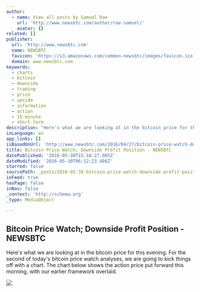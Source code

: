 ```yaml
---
author:
  - name: View all posts by Samuel Rae
    url: 'http://www.newsbtc.com/author/rae-samuel/'
    avatar: {}
related: []
publisher:
  url: 'http://www.newsbtc.com'
  name: NEWSBTC
  favicon: 'https://s3.amazonaws.com/common-newsbtc/images/favicon.ico'
  domain: www.newsbtc.com
keywords:
  - charts
  - bitcoin
  - downside
  - trading
  - price
  - upside
  - information
  - action
  - 15-minute
  - short-term
description: "Here's what we are looking at in the bitcoin price for this evening. For the second of today's bitcoin price watch analyses, we are going to kick things off with a chart. The chart below shows the action price put forward this morning, with our earlier framework overlaid."
inLanguage: en
app_links: []
isBasedOnUrl: 'http://www.newsbtc.com/2016/04/27/bitcoin-price-watch-downside-profit-position/'
title: Bitcoin Price Watch; Downside Profit Position - NEWSBTC
datePublished: '2016-05-30T15:16:27.065Z'
dateModified: '2016-05-30T06:12:23.486Z'
starred: false
sourcePath: _posts/2016-05-30-bitcoin-price-watch-downside-profit-position-newsbtc.md
inFeed: true
hasPage: false
inNav: false
_context: 'http://schema.org'
_type: MediaObject

---
```

<article style=""><h1>Bitcoin Price Watch; Downside Profit Position - NEWSBTC</h1><p>Here's what we are looking at in the bitcoin price for this evening. For the second of today's bitcoin price watch analyses, we are going to kick things off with a chart. The chart below shows the action price put forward this morning, with our earlier framework overlaid.</p><img src="http://s3.amazonaws.com/main-newsbtc-images/2016/04/27154353/Screen-Shot-2016-04-27-at-16.38.54.png" /></article>
